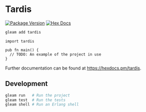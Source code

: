 # Tardis

[![Package Version](https://img.shields.io/hexpm/v/tardis)](https://hex.pm/packages/tardis)
[![Hex Docs](https://img.shields.io/badge/hex-docs-ffaff3)](https://hexdocs.pm/tardis/)

```sh
gleam add tardis
```
```gleam
import tardis

pub fn main() {
  // TODO: An example of the project in use
}
```

Further documentation can be found at <https://hexdocs.pm/tardis>.

## Development

```sh
gleam run   # Run the project
gleam test  # Run the tests
gleam shell # Run an Erlang shell
```

